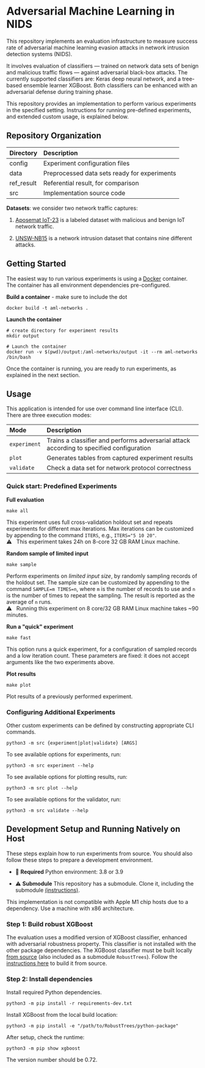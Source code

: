 # Adversarial Machine Learning in NIDS

This repository implements an evaluation infrastructure to measure success rate of adversarial machine learning evasion
attacks in network intrusion detection systems (NIDS).

It involves evaluation of classifiers — trained on network data sets of benign and malicious traffic flows — against
adversarial black-box attacks. The currently supported classifiers are: Keras deep neural network, and a tree-based
ensemble learner XGBoost. Both classifiers can be enhanced with an adversarial defense during training phase.

This repository provides an implementation to perform various experiments in the specified setting. Instructions for
running pre-defined experiments, and extended custom usage, is explained below.

## Repository Organization

| Directory  | Description                                  |
|:-----------|:---------------------------------------------|
| config     | Experiment configuration files               |
| data       | Preprocessed data sets ready for experiments |
| ref_result | Referential result, for comparison           |
| src        | Implementation source code                   |

**Datasets**: we consider two network traffic captures:

1. [Aposemat IoT-23](https://www.stratosphereips.org/datasets-iot23/) is a labeled dataset with malicious and benign IoT
   network traffic.

2. [UNSW-NB15](https://research.unsw.edu.au/projects/unsw-nb15-dataset) is a network intrusion dataset that contains
   nine different attacks.

## Getting Started

The easiest way to run various experiments is using a [Docker](https://docs.docker.com/engine/install/) container.
The container has all environment dependencies pre-configured.

**Build a container** - make sure to include the dot

```
docker build -t aml-networks .
```

**Launch the container**

```
# create directory for experiment results
mkdir output

# Launch the container
docker run -v $(pwd)/output:/aml-networks/output -it --rm aml-networks /bin/bash
```

Once the container is running, you are ready to run experiments, as explained in the next section.

## Usage

This application is intended for use over command line interface (CLI). There are three execution modes:

| Mode         | Description                                                                              |
|:-------------|:-----------------------------------------------------------------------------------------|
| `experiment` | Trains a classifier and performs adversarial attack according to specified configuration |
| `plot`       | Generates tables from captured experiment results                                        |
| `validate`   | Check a data set for network protocol correctness                                        |

### Quick start: Predefined Experiments

**Full evaluation**

```
make all
```

This experiment uses full cross-validation holdout set and repeats experiments for different max iterations. Max
iterations can be customized by appending to the command `ITERS`, e.g., `ITERS="5 10 20"`.
<br/>:warning: &nbsp; This experiment takes 24h on 8-core 32 GB RAM Linux machine.

**Random sample of limited input**

```
make sample
```

Perform experiments on _limited input size_, by randomly sampling records of the holdout set. The sample size can be
customized by appending to the command `SAMPLE=m TIMES=n`, where `m` is the number of records to use and `n` is the
number of times to repeat the sampling. The result is reported as the average of `n` runs.
<br/>:warning: &nbsp; Running this experiment on 8 core/32 GB RAM Linux machine takes ~90 minutes.

**Run a "quick" experiment**

```
make fast
```

This option runs a quick experiment, for a configuration of sampled records and a low iteration count.
These parameters are fixed: it does not accept arguments like the two experiments above.

**Plot results**

```
make plot
```

Plot results of a previously performed experiment.

### Configuring Additional Experiments

Other custom experiments can be defined by constructing appropriate CLI commands.

```
python3 -m src {experiment|plot|validate} [ARGS]
```

To see available options for experiments, run:

```
python3 -m src experiment --help
```

To see available options for plotting results, run:

```
python3 -m src plot --help
```

To see available options for the validator, run:

```
python3 -m src validate --help
```

## Development Setup and Running Natively on Host

These steps explain how to run experiments from source.
You should also follow these steps to prepare a development environment.

- :snake: **Required** Python environment: 3.8 or 3.9

- :warning: **Submodule** This repository has a submodule. Clone it, including the submodule
  [(instructions)](https://stackoverflow.com/a/4438292).

This implementation is not compatible with Apple M1 chip hosts due to a dependency. Use a machine with x86 architecture.

### Step 1: Build robust XGBoost

The evaluation uses a modified version of XGBoost classifier, enhanced with adversarial robustness property. This
classifier is not installed with the other package dependencies. The XGBoost classifier must be built
locally [from source](https://github.com/chenhongge/RobustTrees) (also included as a submodule `RobustTrees`). Follow
the
[instructions here](https://github.com/chenhongge/RobustTrees/tree/master/python-package#from-source) to build it from
source.

### Step 2: Install dependencies

Install required Python dependencies.

```
python3 -m pip install -r requirements-dev.txt
```

Install XGBoost from the local build location:

```
python3 -m pip install -e "/path/to/RobustTrees/python-package"
```

After setup, check the runtime:

```
python3 -m pip show xgboost
```

The version number should be 0.72.